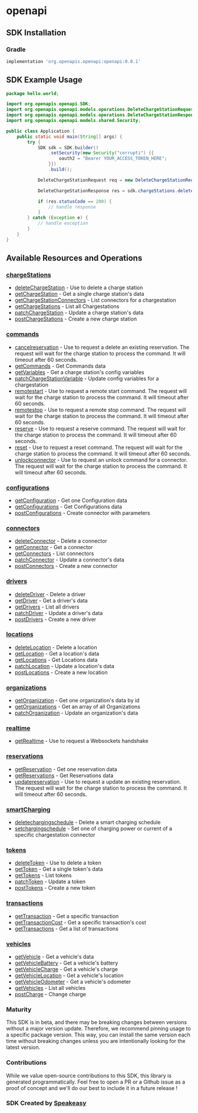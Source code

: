 # openapi

<!-- Start SDK Installation -->
## SDK Installation

### Gradle

```groovy
implementation 'org.openapis.openapi:openapi:0.0.1'
```
<!-- End SDK Installation -->

## SDK Example Usage
<!-- Start SDK Example Usage -->
```java
package hello.world;

import org.openapis.openapi.SDK;
import org.openapis.openapi.models.operations.DeleteChargeStationRequest;
import org.openapis.openapi.models.operations.DeleteChargeStationResponse;
import org.openapis.openapi.models.shared.Security;

public class Application {
    public static void main(String[] args) {
        try {
            SDK sdk = SDK.builder()
                .setSecurity(new Security("corrupti") {{
                    oauth2 = "Bearer YOUR_ACCESS_TOKEN_HERE";
                }})
                .build();

            DeleteChargeStationRequest req = new DeleteChargeStationRequest("provident");            

            DeleteChargeStationResponse res = sdk.chargeStations.deleteChargeStation(req);

            if (res.statusCode == 200) {
                // handle response
            }
        } catch (Exception e) {
            // handle exception
        }
    }
}
```
<!-- End SDK Example Usage -->

<!-- Start SDK Available Operations -->
## Available Resources and Operations


### [chargeStations](docs/chargestations/README.md)

* [deleteChargeStation](docs/chargestations/README.md#deletechargestation) - Use to delete a charge station
* [getChargeStation](docs/chargestations/README.md#getchargestation) - Get a single charge station's data
* [getChargeStationConnectors](docs/chargestations/README.md#getchargestationconnectors) - List connectors for a chargestation
* [getChargeStations](docs/chargestations/README.md#getchargestations) - List all Chargestations
* [patchChargeStation](docs/chargestations/README.md#patchchargestation) - Update a charge station's data
* [postChargeStations](docs/chargestations/README.md#postchargestations) - Create a new charge station

### [commands](docs/commands/README.md)

* [cancelreservation](docs/commands/README.md#cancelreservation) - Use to request a delete an existing reservation. The request will wait for the charge station to process the command. It will timeout after 60 seconds.
* [getCommands](docs/commands/README.md#getcommands) - Get Commands data
* [getVariables](docs/commands/README.md#getvariables) - Get a charge station's config variables
* [patchChargeStationVariable](docs/commands/README.md#patchchargestationvariable) - Update config variables for a chargestation
* [remotestart](docs/commands/README.md#remotestart) - Use to request a remote start command. The request will wait for the charge station to process the command. It will timeout after 60 seconds.
* [remotestop](docs/commands/README.md#remotestop) - Use to request a remote stop command. The request will wait for the charge station to process the command. It will timeout after 60 seconds.
* [reserve](docs/commands/README.md#reserve) - Use to request a reserve command. The request will wait for the charge station to process the command. It will timeout after 60 seconds.
* [reset](docs/commands/README.md#reset) - Use to request a reset command. The request will wait for the charge station to process the command. It will timeout after 60 seconds.
* [unlockconnector](docs/commands/README.md#unlockconnector) - Use to request an unlock command for a connector. The request will wait for the charge station to process the command. It will timeout after 60 seconds.

### [configurations](docs/configurations/README.md)

* [getConfiguration](docs/configurations/README.md#getconfiguration) - Get one Configuration data
* [getConfigurations](docs/configurations/README.md#getconfigurations) - Get Configurations data
* [postConfigurations](docs/configurations/README.md#postconfigurations) - Create connector with parameters

### [connectors](docs/connectors/README.md)

* [deleteConnector](docs/connectors/README.md#deleteconnector) - Delete a connector
* [getConnector](docs/connectors/README.md#getconnector) - Get a connector
* [getConnectors](docs/connectors/README.md#getconnectors) - List connectors
* [patchConnector](docs/connectors/README.md#patchconnector) - Update a connector's data
* [postConnectors](docs/connectors/README.md#postconnectors) - Create a new connector

### [drivers](docs/drivers/README.md)

* [deleteDriver](docs/drivers/README.md#deletedriver) - Delete a driver
* [getDriver](docs/drivers/README.md#getdriver) - Get a driver's data
* [getDrivers](docs/drivers/README.md#getdrivers) - List all drivers
* [patchDriver](docs/drivers/README.md#patchdriver) - Update a driver's data
* [postDrivers](docs/drivers/README.md#postdrivers) - Create a new driver

### [locations](docs/locations/README.md)

* [deleteLocation](docs/locations/README.md#deletelocation) - Delete a location
* [getLocation](docs/locations/README.md#getlocation) - Get a location's data
* [getLocations](docs/locations/README.md#getlocations) - Get Locations data
* [patchLocation](docs/locations/README.md#patchlocation) - Update a location's data
* [postLocations](docs/locations/README.md#postlocations) - Create a new location

### [organizations](docs/organizations/README.md)

* [getOrganization](docs/organizations/README.md#getorganization) - Get one organization's data by id
* [getOrganizations](docs/organizations/README.md#getorganizations) - Get an array of all Organizations
* [patchOrganization](docs/organizations/README.md#patchorganization) - Update an organization's data

### [realtime](docs/realtime/README.md)

* [getRealtime](docs/realtime/README.md#getrealtime) - Use to request a Websockets handshake

### [reservations](docs/reservations/README.md)

* [getReservation](docs/reservations/README.md#getreservation) - Get one reservation data
* [getReservations](docs/reservations/README.md#getreservations) - Get Reservations data
* [updatereservation](docs/reservations/README.md#updatereservation) - Use to request a update an existing reservation. The request will wait for the charge station to process the command. It will timeout after 60 seconds.

### [smartCharging](docs/smartcharging/README.md)

* [deletechargingschedule](docs/smartcharging/README.md#deletechargingschedule) - Delete a smart charging schedule
* [setchargingschedule](docs/smartcharging/README.md#setchargingschedule) - Set one of charging power or current of a specific chargestation connector

### [tokens](docs/tokens/README.md)

* [deleteToken](docs/tokens/README.md#deletetoken) - Use to delete a token
* [getToken](docs/tokens/README.md#gettoken) - Get a single token's data
* [getTokens](docs/tokens/README.md#gettokens) - List tokens
* [patchToken](docs/tokens/README.md#patchtoken) - Update a token
* [postTokens](docs/tokens/README.md#posttokens) - Create a new token

### [transactions](docs/transactions/README.md)

* [getTransaction](docs/transactions/README.md#gettransaction) - Get a specific transaction
* [getTransactionCost](docs/transactions/README.md#gettransactioncost) - Get a specific transaction's cost
* [getTransactions](docs/transactions/README.md#gettransactions) - Get a list of transactions

### [vehicles](docs/vehicles/README.md)

* [getVehicle](docs/vehicles/README.md#getvehicle) - Get a vehicle's data
* [getVehicleBattery](docs/vehicles/README.md#getvehiclebattery) - Get a vehicle's battery
* [getVehicleCharge](docs/vehicles/README.md#getvehiclecharge) - Get a vehicle's charge
* [getVehicleLocation](docs/vehicles/README.md#getvehiclelocation) - Get a vehicle's location
* [getVehicleOdometer](docs/vehicles/README.md#getvehicleodometer) - Get a vehicle's odometer
* [getVehicles](docs/vehicles/README.md#getvehicles) - List all vehicles
* [postCharge](docs/vehicles/README.md#postcharge) - Change charge
<!-- End SDK Available Operations -->

### Maturity

This SDK is in beta, and there may be breaking changes between versions without a major version update. Therefore, we recommend pinning usage 
to a specific package version. This way, you can install the same version each time without breaking changes unless you are intentionally 
looking for the latest version.

### Contributions

While we value open-source contributions to this SDK, this library is generated programmatically. 
Feel free to open a PR or a Github issue as a proof of concept and we'll do our best to include it in a future release !

### SDK Created by [Speakeasy](https://docs.speakeasyapi.dev/docs/using-speakeasy/client-sdks)
